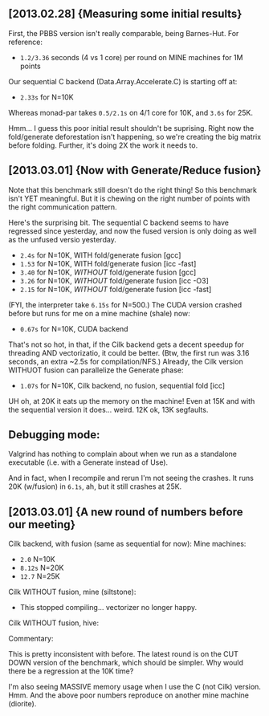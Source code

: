 

[2013.02.28] {Measuring some initial results}
---------------------------------------------

First, the PBBS version isn't really comparable, being Barnes-Hut.
For reference:

  * `1.2/3.36` seconds (4 vs 1 core) per round on MINE machines for 1M points

Our sequential C backend (Data.Array.Accelerate.C) is starting off at:

  * `2.33s` for N=10K

Whereas monad-par takes `0.5/2.1s` on 4/1 core for 10K, and `3.6s` for 25K.

Hmm... I guess this poor initial result shouldn't be suprising.  Right
now the fold/generate deforestation isn't happening, so we're creating
the big matrix before folding.  Further, it's doing 2X the work it
needs to.


[2013.03.01] {Now with Generate/Reduce fusion}
----------------------------------------------

Note that this benchmark still doesn't do the right thing!  So this
benchmark isn't YET meaningful.  But it is chewing on the right number
of points with the right communication pattern.

Here's the surprising bit.  The sequential C backend seems to have
regressed since yesterday, and now the fused version is only doing as
well as the unfused versio yesterday.  

 * `2.4s` for N=10K, WITH      fold/generate fusion [gcc]
 * `1.53` for N=10K, WITH      fold/generate fusion [icc -fast]  
 * `3.40` for N=10K, *WITHOUT* fold/generate fusion [gcc]
 * `3.26` for N=10K, *WITHOUT* fold/generate fusion [icc -O3]
 * `2.15` for N=10K, *WITHOUT* fold/generate fusion [icc -fast]
 
(FYI, the interpreter take `6.15s` for N=500.)  The CUDA version
crashed before but runs for me on a mine machine (shale) now:

 * `0.67s` for N=10K, CUDA backend
 
That's not so hot, in that, if the Cilk backend gets a decent speedup
for threading AND vectorizatio, it could be better.  (Btw, the first
run was 3.16 seconds, an extra ~2.5s for compilation/NFS.)  Already,
the Cilk version WITHUOT fusion can parallelize the Generate phase:

 * `1.07s` for N=10K, Cilk backend, no fusion, sequential fold [icc]

UH oh, at 20K it eats up the memory on the machine!  Even at 15K and
with the sequential version it does... weird.  12K ok, 13K segfaults.

Debugging mode:
---------------

Valgrind has nothing to complain about when we run as a standalone
executable (i.e. with a Generate instead of Use). 

And in fact, when I recompile and rerun I'm not seeing the crashes.
It runs 20K (w/fusion) in `6.1s`, ah, but it still crashes at 25K.



[2013.03.01] {A new round of numbers before our meeting}
--------------------------------------------------------

Cilk backend, with fusion (same as sequential for now):
Mine machines:

 * `2.0` N=10K 
 * `8.12s` N=20K   
 * `12.7` N=25K   

Cilk WITHOUT fusion, mine (siltstone):

 * This stopped compiling... vectorizer no longer happy.

Cilk WITHOUT fusion, hive:


Commentary:

  This is pretty inconsistent with before.  The latest round is on the
  CUT DOWN version of the benchmark, which should be simpler.  Why
  would there be a regression at the 10K time?  

  I'm also seeing MASSIVE memory usage when I use the C (not Cilk)
  version.  Hmm.  And the above poor numbers reproduce on another mine
  machine (diorite).
